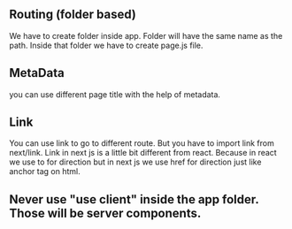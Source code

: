 ## Routing  (folder based)
We have to create folder inside app. Folder will have the same name as the path. Inside that folder we have to create page.js file. 

## MetaData
you can use different page title with the help of metadata.

## Link
You can use link to go to different route. But you have to import link from next/link. Link in next js is a little bit different from react. Because in react we use to for direction but in next js we use href for direction just like anchor tag on html.

## Never use "use client" inside the app folder. Those will be server components.